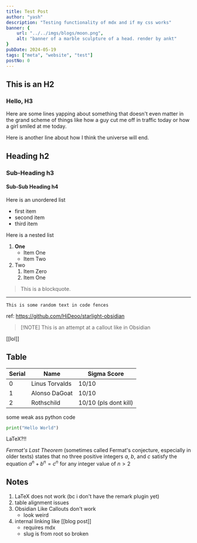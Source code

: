 ```yaml
---
title: Test Post
author: "yash"
description: "Testing functionality of mdx and if my css works"
banner: {
    url: "../../imgs/blogs/moon.png",
    alt: "banner of a marble sculpture of a head. render by ankt"
}
pubDate: 2024-05-19
tags: ["meta", "website", "test"]
postNo: 0
---
```


## This is an H2

### Hello, H3

Here are some lines yapping about something that doesn't even matter in the grand scheme of things like how a guy cut me off in traffic today or how a girl smiled at me today.

Here is another line about how I think the universe will end.

## Heading h2

### Sub-Heading h3

#### Sub-Sub Heading h4

Here is an unordered list

- first item
- second item
- third item

Here is a nested list

1. **One**
    - Item One
    - Item Two
2. Two
    1. Item Zero
    2. Item One

> This is a blockquote.
***
`This is some random text in code fences`

ref: <https://github.com/HiDeoo/starlight-obsidian>
> [!NOTE] This is an attempt at a callout like in Obsidian

<!-- ![pixel art of a tower in the forest night scene](../../imgs/blogs/moon.png) -->

[[lol]]

## Table

| Serial | Name | Sigma Score |
| ---    | ---  | ---         |
| 0 | Linus Torvalds | 10/10 |
| 1 | Alonso DaGoat | 10/10 |
| 2 | Rothschild | 10/10 (pls dont kill) |

some weak ass python code

```python
print("Hello World")
```

LaTeX?!!

*Fermat's Last Theorem* (sometimes called Fermat's conjecture, especially in older texts) states that no three positive integers $a$, $b$, and $c$ satisfy the equation $a^n + b^n = c^n$ for any integer value of $n \gt 2$

## Notes

1. LaTeX does not work (bc i don't have the remark plugin yet)
2. table alignment issues
3. Obsidian Like Callouts don't work
    - look weird
4. internal linking like [[blog post]]
    - requires mdx
    - slug is from root so broken